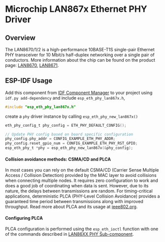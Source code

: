 # Microchip LAN867x Ethernet PHY Driver

## Overview

The LAN8670/1/2 is a high-performance 10BASE-T1S single-pair Ethernet PHY transceiver for 10 Mbit/s half-duplex networking over a single pair of conductors.
More information about the chip can be found on the product page: [LAN8670](https://www.microchip.com/en-us/product/lan8670), [LAN8671](https://www.microchip.com/en-us/product/lan8671).

## ESP-IDF Usage

Add this component from [IDF Component Manager](https://components.espressif.com/) to your project using `idf.py add-dependency` and include `esp_eth_phy_lan867x.h`,

```c
#include "esp_eth_phy_lan867x.h"
```

create a `phy` driver instance by calling `esp_eth_phy_new_lan867x()`

```c
eth_phy_config_t phy_config = ETH_PHY_DEFAULT_CONFIG();

// Update PHY config based on board specific configuration
phy_config.phy_addr = CONFIG_EXAMPLE_ETH_PHY_ADDR;
phy_config.reset_gpio_num = CONFIG_EXAMPLE_ETH_PHY_RST_GPIO;
esp_eth_phy_t *phy = esp_eth_phy_new_lan867x(&phy_config);
```

#### Collision avoidance methods: CSMA/CD and PLCA

In most cases you can rely on the default CSMA/CD (Carrier Sense Multiple Access / Collision Detection) provided by the MAC layer to avoid collisions when connecting multiple nodes. It requires zero configuration to work and does a good job of coordinating when data is sent. However, due to its nature, the delays between transmissions are random. For timing-critical applications, deterministic PLCA (PHY-Level Collision Avoidance) provides a guaranteed time period between transmissions along with improved throughput. Read more about PLCA and its usage at [ieee802.org](https://www.ieee802.org/3/cg/public/July2018/PLCA%20FAQ.pdf).

#### Configuring PLCA

PLCA configuration is performed using the `esp_eth_ioctl` function with one of the commands described in [LAN86XX PHY Sub-component](../lan86xx_common/README.md).
